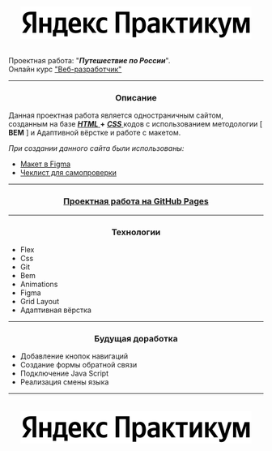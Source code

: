 <a href="https://practicum.yandex.ru/"><img style="display: block; margin: auto" alt="Логотип Я ндекса" src="./images/logo_place_header.svg"></a>ᅠ

Проектная работа: "___Путешествие по России___".<br/>Онлайн курс <a href="https://practicum.yandex.ru/web/">"Веб-разработчик"</a>
___
<h3 style="text-align: center;">Описание</h3>

Данная проектная работа является одностраничным сайтом, созданным на базе [ ___HTML___ ](https://github.com/Spe-X/1/blob/main/index.html) __+__ [ ___СSS___ ](https://github.com/Spe-X/1/tree/main/blocks) кодов с использованием методологии [ __BEM__ ] и Адаптивной вёрстке и работе с макетом.

_При создании данного сайта были использованы:_
* [Макет в Figma](https://www.figma.com/file/5S2WSbEFL6awjVWJ0NWL8Q/Sprint-3_-Russia-_-desktop-mobile?node-id=28503%3A0)
* [Чеклист для самопроверки](https://code.s3.yandex.net/web-developer/checklists-pdf/new-program/checklist-3.pdf)
___
<a href="#"><h3 style="text-align: center;">Проектная работа на GitHub Pages</h3></a>
___
<h3 style="text-align: center;">Технологии</h3>


- Flex
- Css
- Git
- Bem
- Animations
- Figma
- Grid Layout
- Адаптивная вёрстка
___
<h3 style="text-align: center;">Будущая доработка</h3>

+ Добавление кнопок навигаций
+ Создание формы обратной связи
+ Подключение Java Script
+ Реализация смены языка
___
 ᅠ
<a href="https://practicum.yandex.ru/"><img style="display: block; margin: auto" alt="Логотип Я ндекса" src="./images/logo_place_header.svg"></a>
